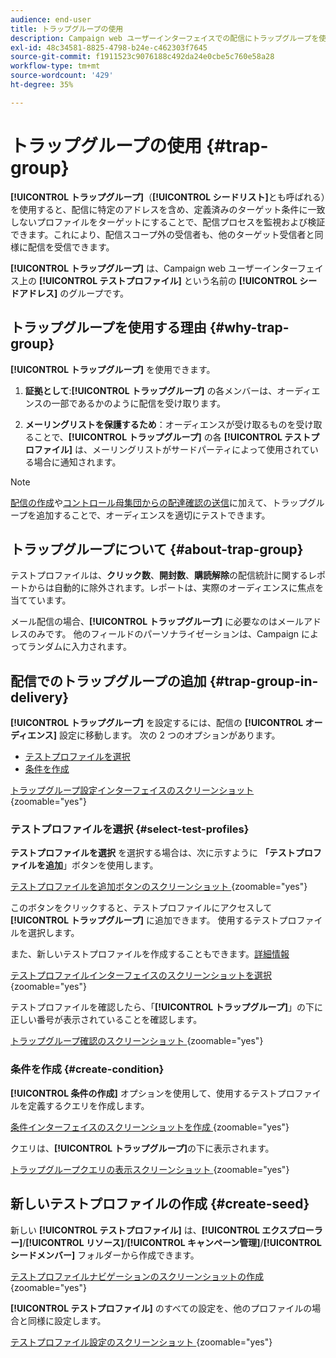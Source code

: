 ```yaml
---
audience: end-user
title: トラップグループの使用
description: Campaign web ユーザーインターフェイスでの配信にトラップグループを使用する方法について説明します
exl-id: 48c34581-8825-4798-b24e-c462303f7645
source-git-commit: f1911523c9076188c492da24e0cbe5c760e58a28
workflow-type: tm+mt
source-wordcount: '429'
ht-degree: 35%

---
```


# トラップグループの使用 {#trap-group}

**[!UICONTROL トラップグループ]**（**[!UICONTROL シードリスト]**&#x200B;とも呼ばれる）を使用すると、配信に特定のアドレスを含め、定義済みのターゲット条件に一致しないプロファイルをターゲットにすることで、配信プロセスを監視および検証できます。これにより、配信スコープ外の受信者も、他のターゲット受信者と同様に配信を受信できます。

**[!UICONTROL トラップグループ]** は、Campaign web ユーザーインターフェイス上の **[!UICONTROL テストプロファイル]** という名前の **[!UICONTROL シードアドレス]** のグループです。

## トラップグループを使用する理由 {#why-trap-group}

**[!UICONTROL トラップグループ]** を使用できます。

1. **証拠として**:**[!UICONTROL トラップグループ]** の各メンバーは、オーディエンスの一部であるかのように配信を受け取ります。

1. **メーリングリストを保護するため**：オーディエンスが受け取るものを受け取ることで、**[!UICONTROL トラップグループ]** の各 **[!UICONTROL テストプロファイル]** は、メーリングリストがサードパーティによって使用されている場合に通知されます。

>[!NOTE]
>
>[配信の作成](../email/create-email.md#preview-test)や[コントロール母集団からの配達確認の送信](control-group.md)に加えて、トラップグループを追加することで、オーディエンスを適切にテストできます。

## トラップグループについて {#about-trap-group}

テストプロファイルは、**クリック数**、**開封数**、**購読解除**&#x200B;の配信統計に関するレポートからは自動的に除外されます。レポートは、実際のオーディエンスに焦点を当てています。

メール配信の場合、**[!UICONTROL トラップグループ]** に必要なのはメールアドレスのみです。 他のフィールドのパーソナライゼーションは、Campaign によってランダムに入力されます。

## 配信でのトラップグループの追加 {#trap-group-in-delivery}

**[!UICONTROL トラップグループ]** を設定するには、配信の **[!UICONTROL オーディエンス]** 設定に移動します。 次の 2 つのオプションがあります。

* [テストプロファイルを選択](#select-test-profiles)
* [条件を作成](#create-condition)

[ トラップグループ設定インターフェイスのスクリーンショット ](assets/trap-group.png){zoomable="yes"}

### テストプロファイルを選択 {#select-test-profiles}

**テストプロファイルを選択** を選択する場合は、次に示すように **「テストプロファイルを追加**」ボタンを使用します。

[ テストプロファイルを追加ボタンのスクリーンショット ](assets/trap-no-test-profile.png){zoomable="yes"}

このボタンをクリックすると、テストプロファイルにアクセスして **[!UICONTROL トラップグループ]** に追加できます。 使用するテストプロファイルを選択します。

また、新しいテストプロファイルを作成することもできます。[詳細情報](#create-seed)

[ テストプロファイルインターフェイスのスクリーンショットを選択 ](assets/trap-select-test-profiles.png){zoomable="yes"}

テストプロファイルを確認したら、「**[!UICONTROL トラップグループ]**」の下に正しい番号が表示されていることを確認します。

[ トラップグループ確認のスクリーンショット ](assets/trap-check.png){zoomable="yes"}

### 条件を作成 {#create-condition}

**[!UICONTROL 条件の作成]** オプションを使用して、使用するテストプロファイルを定義するクエリを作成します。

[ 条件インターフェイスのスクリーンショットを作成 ](assets/trap-create-condition.png){zoomable="yes"}

クエリは、**[!UICONTROL トラップグループ]**&#x200B;の下に表示されます。

[ トラップグループクエリの表示スクリーンショット ](assets/trap-custom.png){zoomable="yes"}

## 新しいテストプロファイルの作成 {#create-seed}

新しい **[!UICONTROL テストプロファイル]** は、**[!UICONTROL エクスプローラー]**/**[!UICONTROL リソース]**/**[!UICONTROL キャンペーン管理]**/**[!UICONTROL シードメンバー]** フォルダーから作成できます。

[ テストプロファイルナビゲーションのスクリーンショットの作成 ](assets/trap-create.png){zoomable="yes"}

**[!UICONTROL テストプロファイル]** のすべての設定を、他のプロファイルの場合と同様に設定します。

[ テストプロファイル設定のスクリーンショット ](assets/trap-create-contact.png){zoomable="yes"}